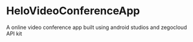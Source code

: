 # HeloVideoConferenceApp
A online video conference app built using android studios and zegocloud API kit
